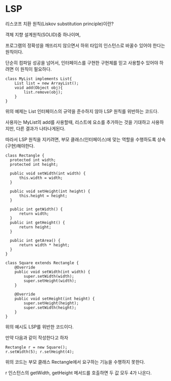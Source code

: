 # LSP

리스코프 치환 원칙(Liskov substitution principle)이란?

객체 지향 설계원칙(SOLID)중 하나이며, 

프로그램의 정확성을 깨뜨리지 않으면서 하위 타입의 인스턴스로 바꿀수 있어야 한다는 원칙이다.

단순히 컴파일 성공을 넘어서, 인터페이스를 구현한 구현체를 믿고 사용할수 있어야 하려면 이 원칙이 필요하다.

    class MyList implements List{
        List list = new ArrayList();
        void add(Object obj){
            list.remove(obj);
        }
    }
    
위의 예제는 List 인터페이스의 규약을 준수하지 않아 LSP 원칙를 위반하는 코드다.

사용자는 MyList의 add를 사용할때, 리스트에 요소를 추가하는 것을 기대하고 사용하지만, 다른 결과가 나타나게된다.

따라서 LSP 원칙을 지키려면, 부모 클래스(인터페이스)에 맞는 역할을 수행하도록 상속(구현)해야한다.

    class Rectangle {
      protected int width;
      protected int height;
   
      public void setWidth(int width) {
          this.width = width;
      }
 
      public void setHeight(int height) {
          this.height = height;
      }
   
      public int getWidth() {
          return width;
      }
      public int getHeight() {
          return height;
      }

      public int getArea() {
          return width * height;
      }
    }
 
    class Square extends Rectangle {
        @Override
        public void setWidth(int width) {
            super.setWidth(width);
            super.setHeight(width);
        }

        @Override
        public void setHeight(int height) {
            super.setHeight(height);
            super.setWidth(height);
        }
    }

위의 예시도 LSP를 위반한 코드이다.

만약 다음과 같이 작성한다고 하자

    Rectangle r = new Square();
    r.setWidth(5); r.setHeight(4);

위의 코드는 부모 클래스 Rectangle에서 요구하는 기능을 수행하지 못한다.

r 인스턴스의 getWidth, getHeight 메서드를 호출하면 두 값 모두 4가 나온다. 
